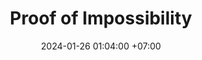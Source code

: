 ---
title: Proof of Impossibility
date: 2024-01-26 01:04:00 +07:00
modified: 
tags: [proof, existence, non-existence]
description: recursion is cool
---
